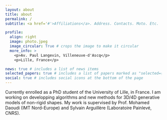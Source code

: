 ```yaml
---
layout: about
title: about
permalink: /
subtitle: <a href='#'>Affiliations</a>. Address. Contacts. Moto. Etc.

profile:
  align: right
  image: photo.jpeg
  image_circular: True # crops the image to make it circular
  more_info: >
    <p>Av. Paul Langevin, Villeneuve-d'Ascq</p>
    <p>Lille, France</p>

news: true # includes a list of news items
selected_papers: true # includes a list of papers marked as "selected={true}"
social: true # includes social icons at the bottom of the page
---
```


Currently enrolled as a PhD student of the University of Lille, in France. I am working on developping algorithms and new
methods for 3D/4D generative models of non-rigid shapes. My work is supervised by Prof. Mohamed Daoudi (IMT Nord-Europe) and 
Sylvain Arguillère (Laboratoire Painlevé, CNRS).